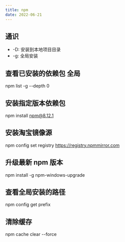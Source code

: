```yaml
---
title: npm
date: 2022-06-21
---
```


## 通识

- -D: 安装到本地项目目录
- -g: 全局安装

## 查看已安装的依赖包 全局

npm list -g --depth 0

## 安装指定版本依赖包

npm install npm@8.12.1

## 安装淘宝镜像源

npm config set registry https://registry.npmmirror.com

## 升级最新 npm 版本

npm install -g npm-windows-upgrade

## 查看全局安装的路径

npm config get prefix

## 清除缓存

npm cache clear --force
